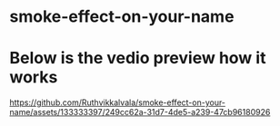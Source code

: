 # smoke-effect-on-your-name


# Below is the vedio preview how it works

https://github.com/Ruthvikkalvala/smoke-effect-on-your-name/assets/133333397/249cc62a-31d7-4de5-a239-47cb96180926


